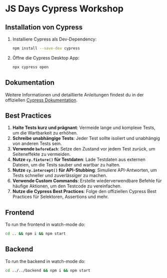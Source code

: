 # JS Days Cypress Workshop

## Installation von Cypress

1. Installiere Cypress als Dev-Dependency:
    ```bash
    npm install --save-dev cypress
    ```

2. Öffne die Cypress Desktop App:
    ```bash
    npx cypress open
    ```

## Dokumentation

Weitere Informationen und detaillierte Anleitungen findest du in der offiziellen [Cypress Dokumentation](https://docs.cypress.io).

## Best Practices

1. **Halte Tests kurz und prägnant**: Vermeide lange und komplexe Tests, um die Wartbarkeit zu erhöhen.
2. **Schreibe unabhängige Tests**: Jeder Test sollte isoliert und unabhängig von anderen Tests sein.
3. **Verwende `beforeEach`**: Setze den Zustand vor jedem Test zurück, um Seiteneffekte zu vermeiden.
4. **Nutze `cy.fixture()` für Testdaten**: Lade Testdaten aus externen Dateien, um die Tests sauber und wartbar zu halten.
5. **Nutze `cy.intercept()` für API-Stubbing**: Simuliere API-Antworten, um Tests schneller und zuverlässiger zu machen.
6. **Verwende Custom Commands**: Erstelle wiederverwendbare Befehle für häufige Aktionen, um den Testcode zu vereinfachen.
7. **Nutze die Cypress Best Practices**: Folge den offiziellen Cypress Best Practices für Selektoren, Assertions und mehr.

## Frontend

To run the frontend in watch-mode do:
```bash
cd .. && npm i && npm start
```

## Backend

To run the backend in watch-mode do:
```bash
cd ../../backend && npm i && npm start
```
